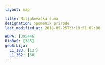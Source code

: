 ```yaml
---
layout: map

title: Miljakovačka šuma
designation: Spomenik prirode
last_modified_at: 2018-05-25T23:19:51+02:00

WDPA: [395446]
BioRaS: [385]
geoSrbija:
  L1_183: [127]
  L1_362: [60]
---
```


